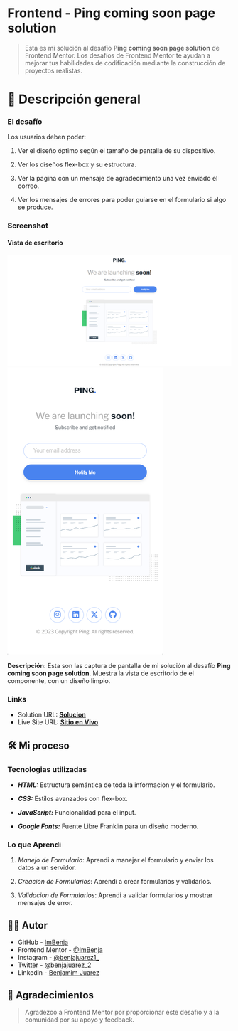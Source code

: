# Frontend - Ping coming soon page solution

> Esta es mi solución al desafío **Ping coming soon page solution** de Frontend Mentor. Los desafíos de Frontend Mentor te ayudan a mejorar tus habilidades de codificación mediante la construcción de proyectos realistas.

# 📖 Descripción general

### El desafío

Los usuarios deben poder:

1. Ver el diseño óptimo según el tamaño de pantalla de su dispositivo.

2. Ver los diseños flex-box y su estructura.

3. Ver la pagina con un mensaje de agradecimiento una vez enviado el correo.

4. Ver los mensajes de errores para poder guiarse en el formulario si algo se produce.

### Screenshot

#### Vista de escritorio

![](../design/Results/Desktop-Result.png)
![](../design/Results/Mobile-Result.png)

**Descripción**: Esta son las captura de pantalla de mi solución al desafío **Ping coming soon page solution**. Muestra la vista de escritorio de el componente, con un diseño limpio.

### Links

- Solution URL: [**Solucion**](https://github.com/ImBenja/Frontend-Challenges/tree/main/Newbie/Free/17-ping-coming-soon-page-master)
- Live Site URL: [**Sitio en Vivo**](https://pinng-pagee.netlify.app/)

## 🛠️ Mi proceso

### Tecnologias utilizadas

- **_HTML:_** Estructura semántica de toda la informacion y el formulario.

- **_CSS:_** Estilos avanzados con flex-box.

- **_JavaScript:_** Funcionalidad para el input.

- **_Google Fonts:_** Fuente Libre Franklin para un diseño moderno.

### Lo que Aprendi

1. _Manejo de Formulario_: Aprendi a manejar el formulario y enviar los datos a un servidor.

2. _Creacion de Formularios_: Aprendi a crear formularios y validarlos.

3. _Validacion de Formularios_: Aprendi a validar formularios y mostrar mensajes de error.

## 👨‍💻 Autor

- GitHub - [ImBenja](https://github.com/ImBenja)
- Frontend Mentor - [@ImBenja](https://www.frontendmentor.io/profile/ImBenja)
- Instagram - [@benjajuarez1\_](https://www.instagram.com/benjajuarez1_/?hl=es)
- Twitter - [@benjajuarez_2](https://x.com/benjajuarez_2)
- Linkedin - [Benjamim Juarez](https://www.linkedin.com/in/benjam%C3%ADn-ju%C3%A1rez-b712592b8/)

## 🙏 Agradecimientos

> Agradezco a Frontend Mentor por proporcionar este desafío y a la comunidad por su apoyo y feedback.
